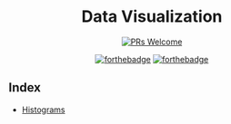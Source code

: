 <div align='center'>

# Data Visualization

[![PRs Welcome](https://img.shields.io/badge/PRs-welcome-brightgreen.svg)](http://makeapullrequest.com)

[![forthebadge](https://forthebadge.com/images/badges/built-with-love.svg)](https://forthebadge.com) [![forthebadge](https://forthebadge.com/images/badges/made-with-markdown.svg)](https://forthebadge.com)

</div>


## Index
* [Histograms](https://github.com/Mukhopadhyay/Data-Visualization/tree/master/Histogram)

